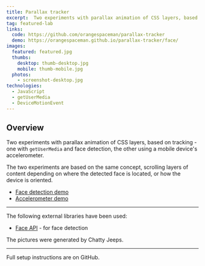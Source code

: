 ```yaml
---
title: Parallax tracker
excerpt:  Two experiments with parallax animation of CSS layers, based on tracking - with face detection and with an accelerometer
tag: featured-lab
links:
  code: https://github.com/orangespaceman/parallax-tracker
  demo: https://orangespaceman.github.io/parallax-tracker/face/
images:
  featured: featured.jpg
  thumbs:
    desktop: thumb-desktop.jpg
    mobile: thumb-mobile.jpg
  photos:
    - screenshot-desktop.jpg
technologies:
  - JavaScript
  - getUserMedia
  - DeviceMotionEvent
---
```


## Overview

Two experiments with parallax animation of CSS layers, based on tracking - one with `getUserMedia` and face detection, the other using a mobile device's accelerometer.

The two experiments are based on the same concept, scrolling layers of content depending on where the detected face is located, or how the device is oriented.

 - [Face detection demo](https://orangespaceman.github.io/parallax-tracker/face/)
 - [Accelerometer demo](https://orangespaceman.github.io/parallax-tracker/accel/)

---

The following external libraries have been used:

- [Face API](https://justadudewhohacks.github.io/face-api.js/docs/) - for face detection

The pictures were generated by Chatty Jeeps.

---

Full setup instructions are on GitHub.

